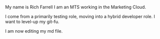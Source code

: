 My name is Rich Farrell
I am an MTS working in the Marketing Cloud.

I come from a primarily testing role, moving into a hybrid developer role. I want to level-up my git-fu.

I am now editing my md file.
